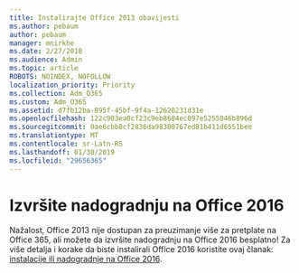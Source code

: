 ```yaml
---
title: Instalirajte Office 2013 obavijesti
ms.author: pebaum
author: pebaum
manager: mnirkhe
ms.date: 2/27/2018
ms.audience: Admin
ms.topic: article
ROBOTS: NOINDEX, NOFOLLOW
localization_priority: Priority
ms.collection: Adm_O365
ms.custom: Adm_O365
ms.assetid: d7fb12ba-895f-45bf-9f4a-12620231d31e
ms.openlocfilehash: 122c903ea0cf23c9eb8684ec097e5255046b896d
ms.sourcegitcommit: 0ae6cbb8cf2836da98300767ed81b411d6551bee
ms.translationtype: MT
ms.contentlocale: sr-Latn-RS
ms.lasthandoff: 01/30/2019
ms.locfileid: "29656365"
---
```

# <a name="upgrade-to-office-2016"></a>Izvršite nadogradnju na Office 2016

Nažalost, Office 2013 nije dostupan za preuzimanje više za pretplate na Office 365, ali možete da izvršite nadogradnju na Office 2016 besplatno! Za više detalja i korake da biste instalirali Office 2016 koristite ovaj članak: [instalacije ili nadogradnje na Office 2016](https://support.office.com/article/https://support.office.com/article/Office-2013-is-no-longer-available-for-installation-with-an-Office-365-subscription-de68fd95-553a-4c38-b1b5-e4205b96fc75.aspx).
  

